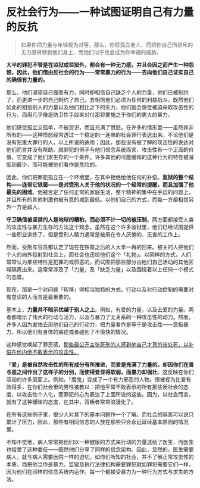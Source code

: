 # 反社会行为——一种试图证明自己有力量的反抗

> 如果你把力量与年轻视为对等，那么，你将孤立老人，而把你自己所排斥的无力感转移到他们身上，而他们似乎也会成为你幸福的威胁。

**大半的罪犯不管是在监狱或监狱外，都会有一种无力感，并且会因之而产生一种怨恨，因此，他们借由反社会的行为——常常暴力的行为——去向他们自己证实自己的确很有力量的。**

那么，他们渴望自己强而有力，同时却相信自己缺乏个人的力量，他们已被制约了，而更进一步的自己制约了自己，去相信他们必须为任何的利益战斗。既然他们如此的相信别人的力量以及他们相比之下的无力，他们就会感觉被迫采取攻击性的行为，而用几乎像是防卫性手段来对付那将要施之于你们的更大的暴力。

他们感觉孤立又孤单，不被赏识，而且充满了愤怒。在许多的情形里——虽然并非所有的——这种愤怒经常透过一个稳定的一连串的社会罪行表达出来。不论他们是没有犯重大罪行的人，以上所说的适用；因此，那些没有被了解的攻击性的表达对他们而言并没有帮助。就罪犯的例子与他们信念系统而言，攻击性有一个正面的价值，它变成了他们求生存的一个条件。许多其他的可能缓和的这种行为的特性被减低到最少，而可能被他们看作是危险的。

因此，你们把罪犯孤立在一个环境里，在其中拒绝给他任何的补偿。**监狱的整个结构——连带它铁窗——是对受刑人关于他的状况的一个经常的提醒，而且加强了他最先的困难**。他被否定了任何正常的家庭生活，整个精神的集中在手边的问题上，并且所有的其他刺激也被有意的减到最低。以他们自己的方式，而每一方都相信另外一方是敌人。

**守卫确信被坚禁的人是地球的糟粕，而必须不计一切的被压制**。两方面都接受人类的攻击性与暴力生存的方法这个观念。虽然在这个许多监狱里，他们已经试图提供一些职业训练了，但是受刑人精力通常是被用在令人厌倦的、无害的工作上。

然而，受刑与官员都认定了现在在铁窗之后的人大半一再的回来。被关的人把他们个人的向外投射到社会上，而社会也还给他们这个「礼物」。以同样的方式，人们常常认为某些特性是犯罪的或邪恶的，而试图把那些部分由他们自己活动的其他区域隔离出来。这常常涉及了「力量」及「缺乏力量」以及围绕着以上任何一个模式的态度。

现在，那是一个对问题「转移」得相当独特的方式。行动以及对行动控制的需要对有意识的人而言是最重要的。

基本上，**力量并不暗示优越于别人之上**。例如，有爱的力量，以及去爱的力量。两者都暗示了伟大的行动与活力，以及与暴力了无关系的一种攻击性的动力。然而，许多人因为害怕去用他们自己的行动力，把力量看作是等于是攻击性——意指暴力，所以他们有身体的病症或者碰到了不愉快的情况。

这种感觉唤起了罪恶感。<u>那些最公开主张死刑的人感到他自己才真的该处死，以补偿在他内他不敢表示的攻击性。</u>

**「爱」是被自然攻击性的所有成分有所推进，而爱是充满了力量的。却因你们在善与恶之间作出了这样子的分别，而使得爱显得软弱，而暴力却强壮**。这反映在你们活动的许多层面上。例如，「魔鬼」变成了一个有力邪恶的人物。恨被视为比爱有效得多，在你们社会里的男性被教以：把他平常不敢表示的所有那些反社会的态度，以攻击性个人化，而罪犯的心为表达了上面所说的这些。因为，以社会而言，就有了这种暧昧的态度，在其中，背叛者常常浪漫化了。

在所有这些例子里，很少人对其下的基本问题作一个了解。而社会的隔离可以说只累计了压力，因此，那些有相同信念的人放在那些只会永远延续基本原因的情况里。

不知不觉地，病人常常把他们以一种健康的方式来行动的力量送给了医生，而医生也接受了这种委任——既然他们分享了同样的信念架构。因此，显然的，医生需要病人，就与病人需要医院一样的迫切。如你们所知的社会，并不了解正常攻击性的本质，而把他当作是暴力。监狱及执行法律机构需要罪犯就如罪犯需要它们一样，因为他们在同样的信念系统内运作。每一个都接受暴力为一种行为方式与求生的方法。

